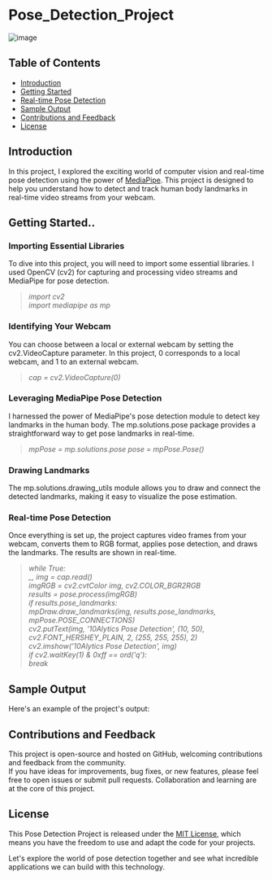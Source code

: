 # Pose_Detection_Project

![image](https://github.com/ChidimmaIdika/Pose_Detection_Project/assets/137975543/bfae9941-6027-4615-86cd-fcf5f67d4c45)

## Table of Contents
- [Introduction](#introduction)
- [Getting Started](#getting-started)
- [Real-time Pose Detection](#real-time-pose-detection)
- [Sample Output](#sample-output)
- [Contributions and Feedback](#contributions-and-feedback)
- [License](#license)

## Introduction
In this project, I explored the exciting world of computer vision and real-time pose detection using the power of [MediaPipe](https://mediapipe.dev/). This project is designed to help you understand how to detect and track human body landmarks in real-time video streams from your webcam.

## Getting Started..

### Importing Essential Libraries
To dive into this project, you will need to import some essential libraries. I used OpenCV (cv2) for capturing and processing video streams and MediaPipe for pose detection.   
> *import cv2   
import mediapipe as mp*

### Identifying Your Webcam
You can choose between a local or external webcam by setting the cv2.VideoCapture parameter. In this project, 0 corresponds to a local webcam, and 1 to an external webcam.   
> *cap = cv2.VideoCapture(0)*

### Leveraging MediaPipe Pose Detection
I harnessed the power of MediaPipe's pose detection module to detect key landmarks in the human body. The mp.solutions.pose package provides a straightforward way to get pose landmarks in real-time.   
> *mpPose = mp.solutions.pose
pose = mpPose.Pose()*

### Drawing Landmarks
The mp.solutions.drawing_utils module allows you to draw and connect the detected landmarks, making it easy to visualize the pose estimation.

### Real-time Pose Detection
Once everything is set up, the project captures video frames from your webcam, converts them to RGB format, applies pose detection, and draws the landmarks. The results are shown in real-time.   
> *while True:   
    _, img = cap.read()   
    imgRGB = cv2.cvtColor img, cv2.COLOR_BGR2RGB   
    results = pose.process(imgRGB)   
    if results.pose_landmarks:   
        mpDraw.draw_landmarks(img, results.pose_landmarks, mpPose.POSE_CONNECTIONS)   
    cv2.putText(img, '10Alytics Pose Detection', (10, 50), cv2.FONT_HERSHEY_PLAIN, 2, (255, 255, 255), 2)   
    cv2.imshow('10Alytics Pose Detection', img)   
    if cv2.waitKey(1) & 0xff == ord('q'):   
        break*

## Sample Output
Here's an example of the project's output:




## Contributions and Feedback
This project is open-source and hosted on GitHub, welcoming contributions and feedback from the community.   
If you have ideas for improvements, bug fixes, or new features, please feel free to open issues or submit pull requests. Collaboration and learning are at the core of this project.

## License
This Pose Detection Project is released under the [MIT License](https://opensource.org/license/mit/), which means you have the freedom to use and adapt the code for your projects.

Let's explore the world of pose detection together and see what incredible applications we can build with this technology.
